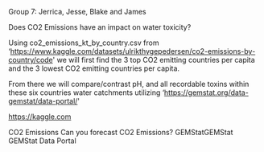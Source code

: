 Group 7: Jerrica, Jesse, Blake and James

Does CO2 Emissions have an impact on water toxicity?

Using co2_emissions_kt_by_country.csv from ‘https://www.kaggle.com/datasets/ulrikthygepedersen/co2-emissions-by-country/code' we will first find the 3 top CO2 emitting countries per capita and the 3 lowest CO2 emitting countries per capita. 

From there we will compare/contrast pH, and all recordable toxins within these six countries water catchments utilizing ‘https://gemstat.org/data-gemstat/data-portal/'

https://kaggle.com

CO2 Emissions
Can you forecast CO2 Emissions?
GEMStatGEMStat
GEMStat Data Portal
